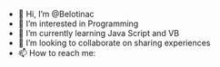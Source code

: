 - 👋 Hi, I’m @Belotinac
- 👀 I’m interested in Programming
- 🌱 I’m currently learning Java Script and VB
- 💞️ I’m looking to collaborate on sharing experiences
- 📫 How to reach me: 

<!---
Belotinac/Belotinac is a ✨ special ✨ repository because its `README.md` (this file) appears on your GitHub profile.
You can click the Preview link to take a look at your changes.
--->
